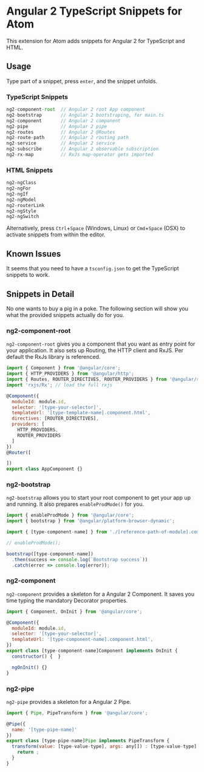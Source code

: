 # Angular 2 TypeScript Snippets for Atom

This extension for Atom adds snippets for Angular 2 for TypeScript and HTML.

## Usage

Type part of a snippet, press `enter`, and the snippet unfolds.

### TypeScript Snippets

```typescript
ng2-component-root  // Angular 2 root App component
ng2-bootstrap       // Angular 2 bootstraping, for main.ts
ng2-component       // Angular 2 component
ng2-pipe            // Angular 2 pipe
ng2-routes          // Angular 2 @Routes
ng2-route-path      // Angular 2 routing path
ng2-service         // Angular 2 service
ng2-subscribe       // Angular 2 observable subscription
ng2-rx-map          // RxJs map-operator gets imported
```

### HTML Snippets

```html
ng2-ngClass
ng2-ngFor
ng2-ngIf
ng2-ngModel
ng2-routerLink
ng2-ngStyle
ng2-ngSwitch
```

Alternatively, press `Ctrl`+`Space` (Windows, Linux) or `Cmd`+`Space` (OSX) to activate snippets from within the editor.

## Known Issues

It seems that you need to have a `tsconfig.json` to get the TypeScript snippets to work.

## Snippets in Detail

No one wants to buy a pig in a poke. The following section will show you what the provided snippets actually do for you.

### ng2-component-root

`ng2-component-root` gives you a component that you want as entry point for your application.
It also sets up Routing, the HTTP client and RxJS.
Per default the RxJs library is referenced.

```javascript
import { Component } from '@angular/core';
import { HTTP_PROVIDERS } from '@angular/http';
import { Routes, ROUTER_DIRECTIVES, ROUTER_PROVIDERS } from '@angular/router';
import 'rxjs/Rx'; // load the full rxjs

@Component({
  moduleId: module.id,
  selector: '[type-your-selector]',
  templateUrl: '[type-template-name].component.html',
  directives: [ROUTER_DIRECTIVES],
  providers: [
    HTTP_PROVIDERS,
    ROUTER_PROVIDERS
  ]
})
@Router([

])
export class AppComponent {}
```

### ng2-bootstrap

`ng2-bootstrap` allows you to start your root component to get your app up and running.
It also prepares `enableProdMode()` for you.

```javascript
import { enableProdMode } from '@angular/core';
import { bootstrap } from '@angular/platform-browser-dynamic';

import { [type-component-name] } from './[reference-path-of-module].component';

// enableProdMode();

bootstrap([type-component-name])
  .then(success => console.log(`Bootstrap success`))
  .catch(error => console.log(error));
```

### ng2-component

`ng2-component` provides a skeleton for a Angular 2 Component.
It saves you time typing the mandatory Decorator properties.

```javascript
import { Component, OnInit } from '@angular/core';

@Component({
  moduleId: module.id,
  selector: '[type-your-selector]',
  templateUrl: '[type-component-name].component.html',
})
export class [type-component-name]Component implements OnInit {
  constructor() {  }

  ngOnInit() {}
}
```

### ng2-pipe

`ng2-pipe` provides a skeleton for a Angular 2 Pipe.

```javascript
import { Pipe, PipeTransform } from '@angular/core';

@Pipe({
  name: '[type-pipe-name]'
})
export class [type-pipe-name]Pipe implements PipeTransform {
  transform(value: [type-value-type], args: any[]) : [type-value-type] {
    return ;
  }
}
```
